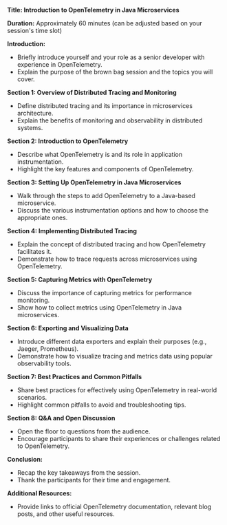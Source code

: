 

**Title: Introduction to OpenTelemetry in Java Microservices**

**Duration:** Approximately 60 minutes (can be adjusted based on your session's time slot)

**Introduction:**
- Briefly introduce yourself and your role as a senior developer with experience in OpenTelemetry.
- Explain the purpose of the brown bag session and the topics you will cover.

**Section 1: Overview of Distributed Tracing and Monitoring**
- Define distributed tracing and its importance in microservices architecture.
- Explain the benefits of monitoring and observability in distributed systems.

**Section 2: Introduction to OpenTelemetry**
- Describe what OpenTelemetry is and its role in application instrumentation.
- Highlight the key features and components of OpenTelemetry.

**Section 3: Setting Up OpenTelemetry in Java Microservices**
- Walk through the steps to add OpenTelemetry to a Java-based microservice.
- Discuss the various instrumentation options and how to choose the appropriate ones.

**Section 4: Implementing Distributed Tracing**
- Explain the concept of distributed tracing and how OpenTelemetry facilitates it.
- Demonstrate how to trace requests across microservices using OpenTelemetry.

**Section 5: Capturing Metrics with OpenTelemetry**
- Discuss the importance of capturing metrics for performance monitoring.
- Show how to collect metrics using OpenTelemetry in Java microservices.

**Section 6: Exporting and Visualizing Data**
- Introduce different data exporters and explain their purposes (e.g., Jaeger, Prometheus).
- Demonstrate how to visualize tracing and metrics data using popular observability tools.

**Section 7: Best Practices and Common Pitfalls**
- Share best practices for effectively using OpenTelemetry in real-world scenarios.
- Highlight common pitfalls to avoid and troubleshooting tips.

**Section 8: Q&A and Open Discussion**
- Open the floor to questions from the audience.
- Encourage participants to share their experiences or challenges related to OpenTelemetry.

**Conclusion:**
- Recap the key takeaways from the session.
- Thank the participants for their time and engagement.

**Additional Resources:**
- Provide links to official OpenTelemetry documentation, relevant blog posts, and other useful resources.

